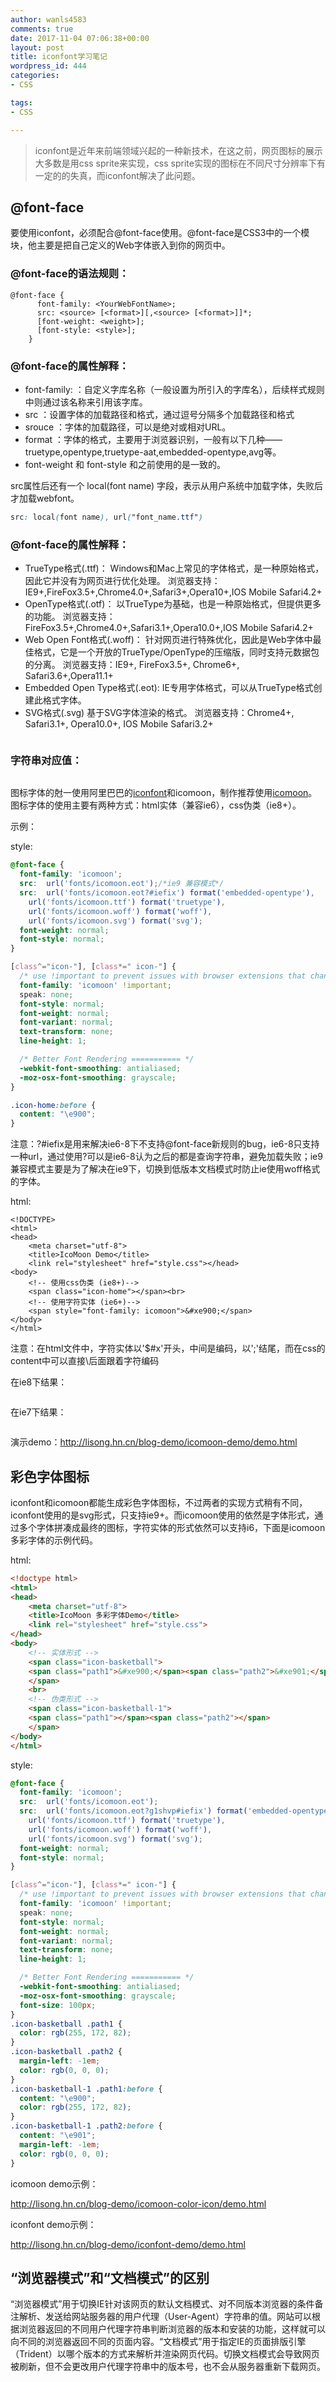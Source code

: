 ```yaml
---
author: wanls4583
comments: true
date: 2017-11-04 07:06:38+00:00
layout: post
title: iconfont学习笔记
wordpress_id: 444
categories:
- CSS

tags:
- CSS

---
```


>iconfont是近年来前端领域兴起的一种新技术，在这之前，网页图标的展示大多数是用css sprite来实现，css sprite实现的图标在不同尺寸分辨率下有一定的的失真，而iconfont解决了此问题。

## @font-face

要使用iconfont，必须配合@font-face使用。@font-face是CSS3中的一个模块，他主要是把自己定义的Web字体嵌入到你的网页中。

### @font-face的语法规则：
```
@font-face {
      font-family: <YourWebFontName>;
      src: <source> [<format>][,<source> [<format>]]*;
      [font-weight: <weight>];
      [font-style: <style>];
    }
```
### @font-face的属性解释：

- font-family: <YourWebFontName> ：自定义字库名称（一般设置为所引入的字库名），后续样式规则中则通过该名称来引用该字库。
- src ：设置字体的加载路径和格式，通过逗号分隔多个加载路径和格式
- srouce ：字体的加载路径，可以是绝对或相对URL。
- format ：字体的格式，主要用于浏览器识别，一般有以下几种——truetype,opentype,truetype-aat,embedded-opentype,avg等。
- font-weight 和 font-style 和之前使用的是一致的。 

src属性后还有一个 local(font name) 字段，表示从用户系统中加载字体，失败后才加载webfont。
```css
src: local(font name), url("font_name.ttf")
```
### @font-face的属性解释：

- TrueType格式(.ttf)：
Windows和Mac上常见的字体格式，是一种原始格式，因此它并没有为网页进行优化处理。
浏览器支持：IE9+,FireFox3.5+,Chrome4.0+,Safari3+,Opera10+,IOS Mobile Safari4.2+
- OpenType格式(.otf)：
以TrueType为基础，也是一种原始格式，但提供更多的功能。
浏览器支持：FireFox3.5+,Chrome4.0+,Safari3.1+,Opera10.0+,IOS Mobile Safari4.2+
- Web Open Font格式(.woff)：
针对网页进行特殊优化，因此是Web字体中最佳格式，它是一个开放的TrueType/OpenType的压缩版，同时支持元数据包的分离。
浏览器支持：IE9+, FireFox3.5+, Chrome6+, Safari3.6+,Opera11.1+
- Embedded Open Type格式(.eot):
IE专用字体格式，可以从TrueType格式创建此格式字体。
- SVG格式(.svg)
基于SVG字体渲染的格式。
浏览器支持：Chrome4+, Safari3.1+, Opera10.0+, IOS Mobile Safari3.2+

<img src="https://wanls4583.github.io/images/posts/CSS/2017-11-04-iconfont学习笔记-1.png" alt="" />

### <format>字符串对应值：

<img src="https://wanls4583.github.io/images/posts/CSS/2017-11-04-iconfont学习笔记-2.png" alt="" />

图标字体的尅一使用阿里巴巴的<a href="http://www.iconfont.cn/">iconfont</a>和icomoon，制作推荐使用<a href="https://icomoon.io/app/#/select" rel="noopener" target="_blank">icomoon</a>。图标字体的使用主要有两种方式：html实体（兼容ie6），css伪类（ie8+）。

示例：

style:
```css
@font-face {
  font-family: 'icomoon';
  src:  url('fonts/icomoon.eot');/*ie9 兼容模式*/
  src:  url('fonts/icomoon.eot?#iefix') format('embedded-opentype'),
    url('fonts/icomoon.ttf') format('truetype'),
    url('fonts/icomoon.woff') format('woff'),
    url('fonts/icomoon.svg') format('svg');
  font-weight: normal;
  font-style: normal;
}

[class^="icon-"], [class*=" icon-"] {
  /* use !important to prevent issues with browser extensions that change fonts */
  font-family: 'icomoon' !important;
  speak: none;
  font-style: normal;
  font-weight: normal;
  font-variant: normal;
  text-transform: none;
  line-height: 1;

  /* Better Font Rendering =========== */
  -webkit-font-smoothing: antialiased;
  -moz-osx-font-smoothing: grayscale;
}

.icon-home:before {
  content: "\e900";
}
```
注意：?#iefix是用来解决ie6-8下不支持@font-face新规则的bug，ie6-8只支持一种url，通过使用?可以是ie6-8认为之后的都是查询字符串，避免加载失败；ie9 兼容模式主要是为了解决在ie9下，切换到低版本文档模式时防止ie使用woff格式的字体。

html:
```
<!DOCTYPE>
<html>
<head>
    <meta charset="utf-8">
    <title>IcoMoon Demo</title>
    <link rel="stylesheet" href="style.css"></head>
<body>
    <!-- 使用css伪类 (ie8+)-->
    <span class="icon-home"></span><br>
    <!-- 使用字符实体 (ie6+)-->
    <span style="font-family: icomoon">&#xe900;</span>
</body>
</html>
```
注意：在html文件中，字符实体以'$#x'开头，中间是编码，以';'结尾，而在css的content中可以直接\后面跟着字符编码

在ie8下结果：

<img src="https://wanls4583.github.io/images/posts/CSS/2017-11-04-iconfont学习笔记-3.png" alt="" />

在ie7下结果：

<img src="https://wanls4583.github.io/images/posts/CSS/2017-11-04-iconfont学习笔记-4.png" alt="" />

演示demo：<a href="http://lisong.hn.cn/blog-demo/icomoon-demo/demo.html" rel="noopener" target="_blank">http://lisong.hn.cn/blog-demo/icomoon-demo/demo.html</a>

## 彩色字体图标
iconfont和icomoon都能生成彩色字体图标，不过两者的实现方式稍有不同，iconfont使用的是svg形式，只支持ie9+。而icomoon使用的依然是字体形式，通过多个字体拼凑成最终的图标，字符实体的形式依然可以支持i6，下面是icomoon多彩字体的示例代码。

html:
```html
<!doctype html>
<html>
<head>
    <meta charset="utf-8">
    <title>IcoMoon 多彩字体Demo</title>
    <link rel="stylesheet" href="style.css">
</head>
<body>
    <!-- 实体形式 -->
    <span class="icon-basketball">
    <span class="path1">&#xe900;</span><span class="path2">&#xe901;</span>
    </span>
    <br>
    <!-- 伪类形式 -->
    <span class="icon-basketball-1">
    <span class="path1"></span><span class="path2"></span>
    </span>
</body>
</html>
```
style:
```css
@font-face {
  font-family: 'icomoon';
  src:  url('fonts/icomoon.eot');
  src:  url('fonts/icomoon.eot?g1shvp#iefix') format('embedded-opentype'),
    url('fonts/icomoon.ttf') format('truetype'),
    url('fonts/icomoon.woff') format('woff'),
    url('fonts/icomoon.svg') format('svg');
  font-weight: normal;
  font-style: normal;
}

[class^="icon-"], [class*=" icon-"] {
  /* use !important to prevent issues with browser extensions that change fonts */
  font-family: 'icomoon' !important;
  speak: none;
  font-style: normal;
  font-weight: normal;
  font-variant: normal;
  text-transform: none;
  line-height: 1;

  /* Better Font Rendering =========== */
  -webkit-font-smoothing: antialiased;
  -moz-osx-font-smoothing: grayscale;
  font-size: 100px;
}
.icon-basketball .path1 {
  color: rgb(255, 172, 82);
}
.icon-basketball .path2 {
  margin-left: -1em;
  color: rgb(0, 0, 0);
}
.icon-basketball-1 .path1:before {
  content: "\e900";
  color: rgb(255, 172, 82);
}
.icon-basketball-1 .path2:before {
  content: "\e901";
  margin-left: -1em;
  color: rgb(0, 0, 0);
}

```

icomoon demo示例：

<a href="http://lisong.hn.cn/blog-demo/icomoon-color-icon/demo.html">http://lisong.hn.cn/blog-demo/icomoon-color-icon/demo.html</a>

iconfont demo示例：

<a href="http://lisong.hn.cn/blog-demo/iconfont-demo/demo.html">http://lisong.hn.cn/blog-demo/iconfont-demo/demo.html</a>

## “浏览器模式”和“文档模式”的区别

“浏览器模式”用于切换IE针对该网页的默认文档模式、对不同版本浏览器的条件备注解析、发送给网站服务器的用户代理（User-Agent）字符串的值。网站可以根据浏览器返回的不同用户代理字符串判断浏览器的版本和安装的功能，这样就可以向不同的浏览器返回不同的页面内容。“文档模式”用于指定IE的页面排版引擎（Trident）以哪个版本的方式来解析并渲染网页代码。切换文档模式会导致网页被刷新，但不会更改用户代理字符串中的版本号，也不会从服务器重新下载网页。

